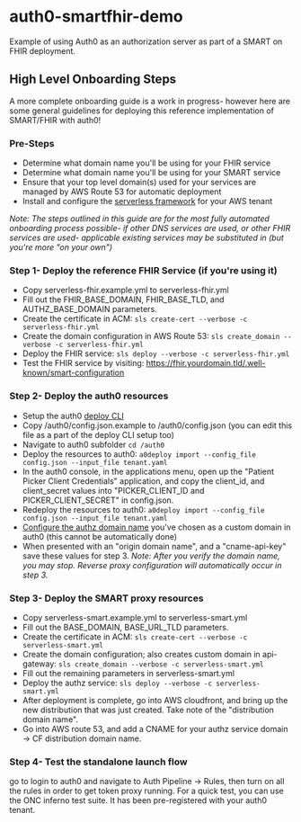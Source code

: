 # auth0-smartfhir-demo
Example of using Auth0 as an authorization server as part of a SMART on FHIR deployment.

## High Level Onboarding Steps
A more complete onboarding guide is a work in progress- however here are some general guidelines for deploying this reference implementation of SMART/FHIR with auth0!

### Pre-Steps
 - Determine what domain name you'll be using for your FHIR service
 - Determine what domain name you'll be using for your SMART service
 - Ensure that your top level domain(s) used for your services are managed by AWS Route 53 for automatic deployment
 - Install and configure the [serverless framework](https://www.serverless.com/framework/docs/getting-started) for your AWS tenant
 
*Note: The steps outlined in this guide are for the most fully automated onboarding process possible- if other DNS services are used, or other FHIR services are used- applicable existing services may be substituted in (but you're more "on your own")*

### Step 1- Deploy the reference FHIR Service (if you're using it)
- Copy serverless-fhir.example.yml to serverless-fhir.yml
- Fill out the FHIR_BASE_DOMAIN, FHIR_BASE_TLD, and AUTHZ_BASE_DOMAIN parameters.
- Create the certificate in ACM: `sls create-cert --verbose -c serverless-fhir.yml`
- Create the domain configuration in AWS Route 53: `sls create_domain --verbose -c serverless-fhir.yml`
- Deploy the FHIR service: `sls deploy --verbose -c serverless-fhir.yml`
- Test the FHIR service by visiting: https://fhir.yourdomain.tld/.well-known/smart-configuration

### Step 2- Deploy the auth0 resources
- Setup the auth0 [deploy CLI](https://auth0.com/docs/deploy-monitor/deploy-cli-tool/install-and-configure-the-deploy-cli-tool)
- Copy /auth0/config.json.example to /auth0/config.json (you can edit this file as a part of the deploy CLI setup too)
- Navigate to auth0 subfolder `cd /auth0`
- Deploy the resources to auth0: `a0deploy import --config_file config.json --input_file tenant.yaml`
- In the auth0 console, in the applications menu, open up the "Patient Picker Client Credentials" application, and copy the client_id, and client_secret values into "PICKER_CLIENT_ID and PICKER_CLIENT_SECRET" in config.json.
- Redeploy the resources to auth0: `a0deploy import --config_file config.json --input_file tenant.yaml`
- [Configure the authz domain name](https://auth0.com/docs/customize/custom-domains/self-managed-certificates#provide-your-domain-name-to-auth0) you've chosen as a custom domain in auth0 (this cannot be automatically done)  
- When presented with an "origin domain name", and a "cname-api-key" save these values for step 3.
*Note: After you verify the domain name, you may stop.  Reverse proxy configuration will automatically occur in step 3.*

### Step 3- Deploy the SMART proxy resources
- Copy serverless-smart.example.yml to serverless-smart.yml
- Fill out the BASE_DOMAIN, BASE_URL_TLD parameters.
- Create the certificate in ACM: `sls create-cert --verbose -c serverless-smart.yml`
- Create the domain configuration; also creates custom domain in api-gateway: `sls create_domain --verbose -c serverless-smart.yml`
- Fill out the remaining parameters in serverless-smart.yml
- Deploy the authz service: `sls deploy --verbose -c serverless-smart.yml`
- After deployment is complete, go into AWS cloudfront, and bring up the new distribution that was just created.  Take note of the "distribution domain name".
- Go into AWS route 53, and add a CNAME for your authz service domain -> CF distribution domain name.

### Step 4- Test the standalone launch flow
go to login to auth0 and navigate to Auth Pipeline -> Rules, then turn on all the rules in order to get token proxy running. 
For a quick test, you can use the ONC inferno test suite.  It has been pre-registered with your auth0 tenant.


